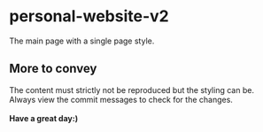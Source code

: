 # personal-website-v2
The main page with a single page style.
## More to convey
The content must strictly not be reproduced but the styling can be.
<br>
Always view the commit messages to check for the changes.
<br>
<br>
<b>Have a great day:)</b>
